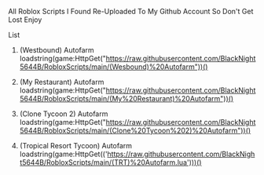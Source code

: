 All Roblox Scripts I Found Re-Uploaded To My Github Account So Don't Get Lost Enjoy

List
1. (Westbound) Autofarm
loadstring(game:HttpGet("https://raw.githubusercontent.com/BlackNight5644B/RobloxScripts/main/(Wesbound)%20Autofarm"))()

2. (My Restaurant) Autofarm
loadstring(game:HttpGet("https://raw.githubusercontent.com/BlackNight5644B/RobloxScripts/main/(My%20Restaurant)%20Autofarm"))()

3. (Clone Tycoon 2) Autofarm
loadstring(game:HttpGet("https://raw.githubusercontent.com/BlackNight5644B/RobloxScripts/main/(Clone%20Tycoon%202)%20Autofarm"))()

4. (Tropical Resort Tycoon) Autofarm
loadstring(game:HttpGet(('https://raw.githubusercontent.com/BlackNight5644B/RobloxScripts/main/(TRT)%20Autofarm.lua')))()
